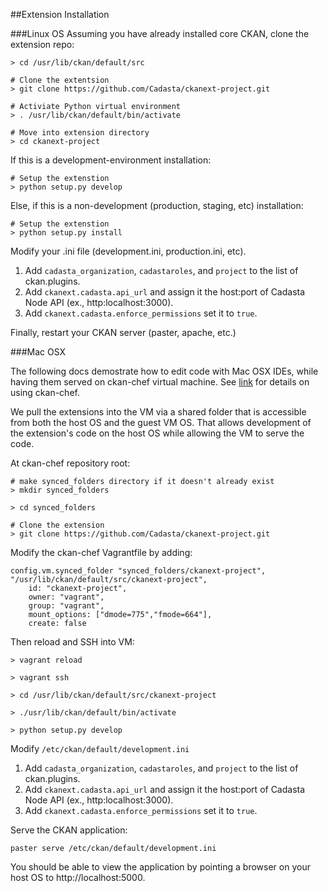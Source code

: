 ##Extension Installation

###Linux OS
Assuming you have already installed core CKAN, clone the extension repo:


    > cd /usr/lib/ckan/default/src
    
    # Clone the extentsion
    > git clone https://github.com/Cadasta/ckanext-project.git
    
    # Activiate Python virtual environment
    > . /usr/lib/ckan/default/bin/activate
    
    # Move into extension directory
    > cd ckanext-project


If this is a development-environment installation:

    # Setup the extenstion
    > python setup.py develop


Else, if this is a non-development (production, staging, etc) installation:


    # Setup the extenstion
    > python setup.py install

Modify your .ini file (development.ini, production.ini, etc).  

1. Add `cadasta_organization`,  `cadastaroles`, and `project` to the list of ckan.plugins.  
2. Add `ckanext.cadasta.api_url` and assign it the host:port of Cadasta Node API (ex., http:localhost:3000).  
3. Add `ckanext.cadasta.enforce_permissions` set it to `true`.

Finally, restart your CKAN server (paster, apache, etc.)


###Mac OSX 

The following docs demostrate how to edit code with Mac OSX IDEs, while having them served on ckan-chef virtual machine. See [link](http://) for details on using ckan-chef.

We pull the extensions into the VM via a shared folder that is accessible from both the host OS and the guest VM OS. That allows development of the extension's code on the host OS while allowing the VM to serve the code.

At ckan-chef repository root:  


    # make synced_folders directory if it doesn't already exist
    > mkdir synced_folders
    
    > cd synced_folders
    
    # Clone the extension
    > git clone https://github.com/Cadasta/ckanext-project.git


Modify the ckan-chef Vagrantfile by adding:

```
config.vm.synced_folder "synced_folders/ckanext-project", "/usr/lib/ckan/default/src/ckanext-project",
    id: "ckanext-project", 
    owner: "vagrant",
    group: "vagrant",
    mount_options: ["dmode=775","fmode=664"],
    create: false  
```

Then reload and SSH into VM:  


    > vagrant reload
    
    > vagrant ssh
    
    > cd /usr/lib/ckan/default/src/ckanext-project
    
    > ./usr/lib/ckan/default/bin/activate
    
    > python setup.py develop


Modify `/etc/ckan/default/development.ini`  

1.  Add `cadasta_organization`,  `cadastaroles`, and `project` to the list of ckan.plugins.  
2.  Add `ckanext.cadasta.api_url` and assign it the host:port of Cadasta Node API (ex., http:localhost:3000).
3.  Add `ckanext.cadasta.enforce_permissions` set it to `true`.



Serve the CKAN application:

    paster serve /etc/ckan/default/development.ini


You should be able to view the application by pointing a browser on your host OS to http://localhost:5000.
